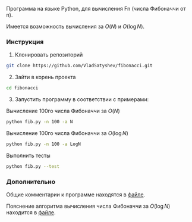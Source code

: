 Программа на языке Python, для вычисления Fn (числа Фибоначчи от n). 

Имеется возможность вычисления за $O(N)$ и $O(\log N)$.

### Инструкция
1. Клонировать репозиторий
```bash
git clone https://github.com/VladSatyshev/fibonacci.git
```
2. Зайти в корень проекта
```bash
cd fibonacci
```
3. Запустить программу в соответствии с примерами:

Вычисление 100го числа Фибоначчи за $O(N)$
```bash
python fib.py -n 100 -a N
```

Вычисление 100го числа Фибоначчи за $O(\log N)$
```bash
python fib.py -n 100 -a LogN
```

Выполнить тесты
```bash
python fib.py --test
```

### Дополнительно
Общие комментарии к программе находятся в [файле](md/comments.md).

Пояснение алгоритма вычисления числа Фибоначчи за $O(\log N)$ находится в [файле](md/explanation.md).
